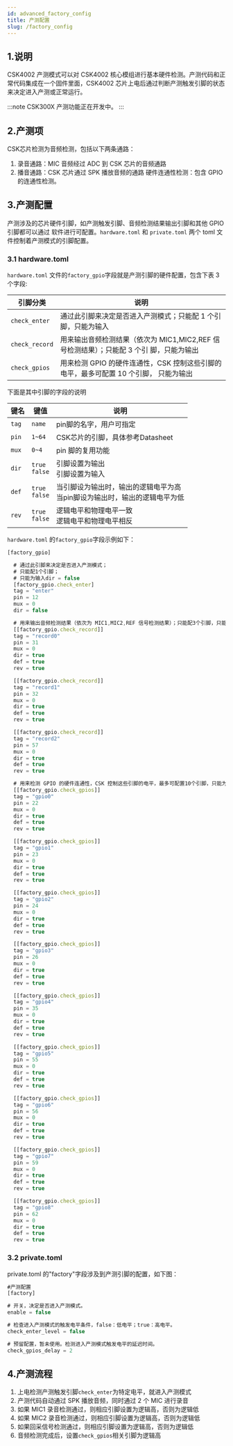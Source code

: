```yaml
---
id: advanced_factory_config 
title: 产测配置
slug: /factory_config
---
```


## 1.说明

CSK4002 产测模式可以对 CSK4002 核心模组进行基本硬件检测。产测代码和正常代码集成在一个固件里面，CSK4002 芯片上电后通过判断产测触发引脚的状态来决定进入产测或正常运行。

:::note
CSK300X 产测功能正在开发中。
:::

## 2.产测项

 CSK芯片检测为音频检测，包括以下两条通路：

 1. 录音通路：MIC 音频经过 ADC 到 CSK 芯片的音频通路 
 2. 播音通路：CSK 芯片通过 SPK 播放音频的通路 硬件连通性检测：包含 GPIO 的连通性检测。

## 3.产测配置 

产测涉及的芯片硬件引脚，如产测触发引脚、音频检测结果输出引脚和其他 GPIO 引脚都可以通过 软件进行可配置。`hardware.toml` 和 `private.toml` 两个 toml 文件控制着产测模式的引脚配置。

### 3.1 hardware.toml

`hardware.toml` 文件的`factory_gpio`字段就是产测引脚的硬件配置，包含下表 3 个字段:

| 引脚分类 | 说明 |
| - | - |
| `check_enter` | 通过此引脚来决定是否进入产测模式；只能配 1 个引脚，只能为输入 |
| `check_record` | 用来输出音频检测结果（依次为 MIC1,MIC2,REF 信号检测结果）；只能配 3 个引 脚，只能为输出 |
| `check_gpios` | 用来检测 GPIO 的硬件连通性，CSK 控制这些引脚的电平，最多可配置 10 个引脚， 只能为输出 |

下面是其中引脚的字段的说明

| 键名 | 键值 | 说明 | 
| ----- | - | - | 
| `tag` | `name` |  pin脚的名字，用户可指定 |
| `pin` | `1~64` | CSK芯片的引脚，具体参考Datasheet|
| `mux` | `0~4` | pin 脚的复用功能 |
| `dir` | `true`<br/>`false` | 引脚设置为输出<br/>引脚设置为输入 |
| `def` | `true`<br/>`false` | 当引脚设为输出时，输出的逻辑电平为高<br/>当pin脚设为输出时，输出的逻辑电平为低 |
| `rev` |  `true`<br/>`false`| 逻辑电平和物理电平一致<br/>逻辑电平和物理电平相反 |

`hardware.toml` 的`factory_gpio`字段示例如下：

```js
[factory_gpio]

  # 通过此引脚来决定是否进入产测模式；
  # 只能配1个引脚；
  # 只能为输入dir = false
  [factory_gpio.check_enter]
  tag = "enter"
  pin = 12
  mux = 0
  dir = false

  # 用来输出音频检测结果（依次为 MIC1,MIC2,REF 信号检测结果）；只能配3个引脚，只能为输出（dir = true）。
  [[factory_gpio.check_record]]
  tag = "record0"
  pin = 31
  mux = 0
  dir = true
  def = true
  rev = true

  [[factory_gpio.check_record]]
  tag = "record1"
  pin = 32
  mux = 0
  dir = true
  def = true
  rev = true

  [[factory_gpio.check_record]]
  tag = "record2"
  pin = 57
  mux = 0
  dir = true
  def = true
  rev = true

  # 用来检测 GPIO 的硬件连通性，CSK 控制这些引脚的电平，最多可配置10个引脚，只能为输出（dir = true）。
  [[factory_gpio.check_gpios]]
  tag = "gpio0"
  pin = 22
  mux = 0
  dir = true
  def = true
  rev = true

  [[factory_gpio.check_gpios]]
  tag = "gpio1"
  pin = 23
  mux = 0
  dir = true
  def = true
  rev = true

  [[factory_gpio.check_gpios]]
  tag = "gpio2"
  pin = 24
  mux = 0
  dir = true
  def = true
  rev = true

  [[factory_gpio.check_gpios]]
  tag = "gpio3"
  pin = 26
  mux = 0
  dir = true
  def = true
  rev = true

  [[factory_gpio.check_gpios]]
  tag = "gpio4"
  pin = 35
  mux = 0
  dir = true
  def = true
  rev = true

  [[factory_gpio.check_gpios]]
  tag = "gpio5"
  pin = 55
  mux = 0
  dir = true
  def = true
  rev = true

  [[factory_gpio.check_gpios]]
  tag = "gpio6"
  pin = 56
  mux = 0
  dir = true
  def = true
  rev = true

  [[factory_gpio.check_gpios]]
  tag = "gpio7"
  pin = 59
  mux = 0
  dir = true
  def = true
  rev = true

  [[factory_gpio.check_gpios]]
  tag = "gpio8"
  pin = 62
  mux = 0
  dir = true
  def = true
  rev = true
```

### 3.2 private.toml

private.toml 的"factory"字段涉及到产测引脚的配置，如下图：

```js
#产测配置
[factory]

# 开关，决定是否进入产测模式。
enable = false

# 检查进入产测模式的触发电平条件，false：低电平；true：高电平。
check_enter_level = false

# 预留配置，暂未使用。检测进入产测模式触发电平的延迟时间。
check_gpios_delay = 2
```

## 4.产测流程 
1. 上电检测产测触发引脚`check_enter`为特定电平，就进入产测模式 
2. 产测代码自动通过 SPK 播放音频，同时通过 2 个 MIC 进行录音 
3. 如果 MIC1 录音检测通过，则相应引脚设置为逻辑高，否则为逻辑低 
4. 如果 MIC2 录音检测通过，则相应引脚设置为逻辑高，否则为逻辑低 
5. 如果回采信号检测通过，则相应引脚设置为逻辑高，否则为逻辑低 
6. 音频检测完成后，设置`check_gpios`相关引脚为逻辑高